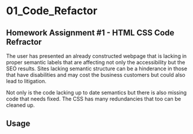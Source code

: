 # 01_Code_Refactor

## Homework Assignment #1 - HTML CSS Code Refractor

The user has presented an already constructed webpage that is lacking in proper semantic labels that are affecting not only the accessibility but the SEO results. Sites lacking semantic structure can be a hinderance in those that have disabilities and may cost the business customers but could also lead to litigation. 

Not only is the code lacking up to date semantics but there is also missing code that needs fixed. The CSS has many redundancies that too can be cleaned up. 



## Usage